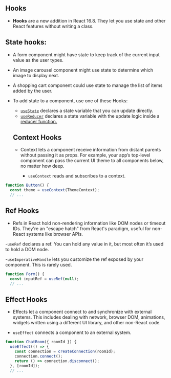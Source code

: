 ## Hooks

- **Hooks** are a new addition in React 16.8. They let you use state and other React features without writing a class.

## State hooks:

- A form component might have state to keep track of the current input value as the user types.
- An image carousel component might use state to determine which image to display next.
- A shopping cart component could use state to manage the list of items added by the user.

- To add state to a component, use one of these Hooks:

  - [`useState`](https://react.dev/reference/react/useState) declares a state variable that you can update directly.
  - [`useReducer`](https://react.dev/reference/react/useReducer) declares a state variable with the update logic inside a [reducer function.](https://react.dev/learn/extracting-state-logic-into-a-reducer)

  ## Context Hooks

  - Context lets a component receive information from distant parents without passing it as props. For example, your app’s top-level component can pass the current UI theme to all components below, no matter how deep.

    - `useContext` reads and subscribes to a context.

```jsx
function Button() {
  const theme = useContext(ThemeContext);
  // ...
```

## Ref Hooks

- Refs in React hold non-rendering information like DOM nodes or timeout IDs. They're an "escape hatch" from React's paradigm, useful for non-React systems like browser APIs.

-`useRef` declares a ref. You can hold any value in it, but most often it’s used to hold a DOM node.

-`useImperativeHandle` lets you customize the ref exposed by your component. This is rarely used.

```jsx
function Form() {
  const inputRef = useRef(null);
  // ...

```

## Effect Hooks

- Effects let a component connect to and synchronize with external systems. This includes dealing with network, browser DOM, animations, widgets written using a different UI library, and other non-React code.

- `useEffect` connects a component to an external system.

```jsx
function ChatRoom({ roomId }) {
  useEffect(() => {
    const connection = createConnection(roomId);
    connection.connect();
    return () => connection.disconnect();
  }, [roomId]);
  // ...
```
